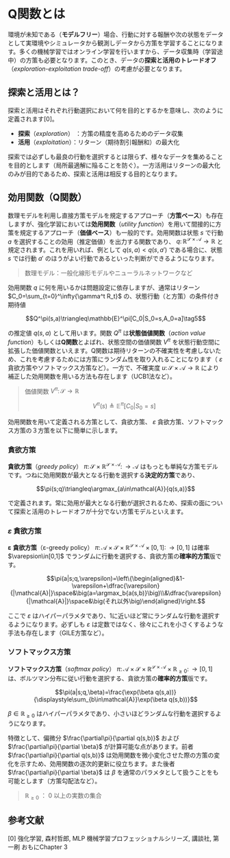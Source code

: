 # Q関数とは

環境が未知である（**モデルフリー**）場合、行動に対する報酬や次の状態をデータとして実環境やシミュレータから観測しデータから方策を学習することになります。多くの機械学習ではオンライン学習を行いますから、データ収集時（学習途中）の方策も必要となります。このとき、データの**探索と活用のトレードオフ**（*exploration-exploitation trade-off*）の考慮が必要となります。

## 探索と活用とは？

探索と活用はそれぞれ行動選択において何を目的とするかを意味し、次のように定義されます[0]。

- **探索**（*exploration*） ：方策の精度を高めるためのデータ収集
- **活用**（*exploitation*）：リターン（期待割引報酬和）の最大化

探索では必ずしも最良の行動を選択するとは限らず、様々なデータを集めることを目的とします（局所最適解に陥ることを防ぐ）。一方活用はリターンの最大化のみが目的であるため、探索と活用は相反する目的となります。

## 効用関数（Q関数）

数理モデルを利用し直接方策モデルを規定するアプローチ（**方策ベース**）も存在しますが、強化学習においては**効用関数**（*utility function*）を用いて間接的に方策を規定するアプローチ（**価値ベース**）も一般的です。効用関数は状態 $s$ で行動 $a$ を選択することの効用（推定価値）を出力する関数であり、 $q\colon\mathbb{R}^\mathcal{S\times A}\to\mathbb{R}$ と規定されます。これを用いれば、例として $q(s,a)<q(s,a')$ である場合に、状態 $s$ では行動 $a'$ のほうがよい行動であるといった判断ができるようになります。

> 数理モデル：一般化線形モデルやニューラルネットワークなど

効用関数 $q$ に何を用いるかは問題設定に依存しますが、通常はリターン $C_0=\sum_{t=0}^\infty{\gamma^t R_t}$ の、状態行動（と方策）の条件付き期待値

$$Q^\pi(s,a)\triangleq\mathbb{E}^\pi[C_0|S_0=s,A_0=a]\tag5$$

の推定値 $q(s,a)$ として用います。関数 $Q^\pi$ は**状態価値関数**（*action value function*）もしくは**Q関数**とよばれ、状態空間の価値関数 $V^\pi$ を状態行動空間に拡張した価値関数といえます。Q関数は期待リターンの不確実性を考慮しないため、これを考慮するためには方策にランダム性を取り入れることになります（ $\varepsilon$ 貪欲方策やソフトマックス方策など）。一方で、不確実度 $u\colon\mathcal{S\times A}\to\mathbb{R}$ により補正した効用関数を用いる方法も存在します（UCB1法など）。

> 価値関数 $V^\pi\colon\mathcal{S}\to\mathbb{R}$
>
> $$V^\pi(s)\triangleq\mathbb{E}^\pi[C_0|S_0=s]$$

効用関数を用いて定義される方策として、貪欲方策、 $\varepsilon$ 貪欲方策、ソフトマックス方策の３方策を以下に簡単に示します。

### 貪欲方策

**貪欲方策**（*greedy policy*） $\pi\colon\mathcal{S}\times\mathbb{R}^\mathcal{S\times A}\colon\to\mathcal{A}$ はもっとも単純な方策モデルです。つねに効用関数が最大となる行動を選択する**決定的方策**であり、

$$\pi(s;q)\triangleq\argmax_{a\in\mathcal{A}}{q(s,a)}$$

で定義されます。常に効用が最大となる行動が選択されるため、探索の面について探索と活用のトレードオフが十分でない方策モデルといえます。

### $\varepsilon$ 貪欲方策

$\boldsymbol\varepsilon$ **貪欲方策**（ε-greedy policy） $\pi\colon\mathcal{A\times S}\times\mathbb{R}^\mathcal{S\times A}\times [0,1]\colon\to[0,1]$ は確率 $\varepsion\in[0,1]$ でランダムに行動を選択する、貪欲方策の**確率的方策**版です。

$$\pi(a|s;q,\varepsilon)=\left\{\begin{aligned}&1-\varepsilon+\dfrac{\varepsilon}{|\mathcal{A}|}\space&\big(a=\argmax_b{a(s,b)}\big)\\&\dfrac{\varepsilon}{|\mathcal{A}|}\space&\big(それ以外\big)\end{aligned}\right.$$

ここで $\varepsilon$ はハイパーパラメタであり、1に近いほど常にランダムな行動を選択するようになります。必ずしも $\varepsilon$ は定数ではなく、徐々にこれを小さくするような手法も存在します（GILE方策など）。

### ソフトマックス方策

**ソフトマックス方策**（*softmax policy*） $\pi\colon\mathcal{A\times S}\times\mathbb{R}^\mathcal{S\times A}\times\mathbb{R}_{\geq0}\colon\to[0,1]$ は、ボルツマン分布に従い行動を選択する、貪欲方策の**確率的方策**版です。

$$\pi(a|s;q,\beta)=\frac{\exp(\beta q(s,a))}{\displaystyle\sum_{b\in\mathcal{A}}\exp(\beta q(s,b))}$$

$\beta\in\mathbb{R}_{\geq0}$ はハイパーパラメタであり、小さいほどランダムな行動を選択するようになります。

特徴として、偏微分 $\frac{\partial\pi}{\partial q(s,b)}$ および $\frac{\partial\pi}{\partial \beta}$ が計算可能な点があります。前者 $\frac{\partial\pi}{\partial q(s,b)}$ は効用関数を微小変化させた際の方策の変化を示すため、効用関数の逐次的更新に役立ちます。また後者 $\frac{\partial\pi}{\partial \beta}$ は $\beta$ を通常のパラメタとして扱うことをも可能とします（方策勾配法など）。

> $\mathbb{R}_{\geq0}$ ： $0$ 以上の実数の集合

## 参考文献

[0] 強化学習, 森村哲郎, MLP 機械学習プロフェッショナルシリーズ, 講談社, 第一刷
おもにChapter 3